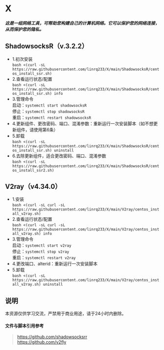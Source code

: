 # X  
#### *这是一组网络工具，可帮助您构建自己的计算机网络。它可以保护您的网络连接，从而保护您的隐私。*
## **ShadowsocksR（v.3.2.2）**
- 1.初次安装  
`bash <(curl -sL https://raw.githubusercontent.com/linrq233/X/main/ShadowsocksR/centos_install_ssr.sh)`
- 2.查看运行状态/配置  
`bash <(curl -sL https://raw.githubusercontent.com/linrq233/X/main/ShadowsocksR/centos_install_ssr.sh) info`
-  3.管理命令  
启动：`systemctl start shadowsocksR`  
停止：`systemctl stop shadowsocksR`  
重启：`systemctl restart shadowsocksR`  
- 4.更新组件、更改密码、端口、混淆参数：重新运行一次安装脚本（如不想更新组件，请使用第6条）  
- 5.卸载  
`bash <(curl -sL https://raw.githubusercontent.com/linrq233/X/main/ShadowsocksR/centos_install_ssr.sh) uninstall`
- 6.去除更新组件，适合更改密码、端口、混淆参数  
`bash <(curl -sL https://raw.githubusercontent.com/linrq233/X/main/ShadowsocksR/centos_install_ssr2.sh)`
  
  
  
## **V2ray（v4.34.0）**
- 1.安装  
`bash <(curl -sL curl -sL https://raw.githubusercontent.com/linrq233/X/main/V2ray/centos_install_v2ray.sh)`
- 2.查看运行状态/配置  
`bash <(curl -sL curl -sL https://raw.githubusercontent.com/linrq233/X/main/V2ray/centos_install_v2ray.sh) info`
-  3.管理命令  
启动：`systemctl start v2ray`  
停止：`systemctl stop v2ray`  
重启：`systemctl restart v2ray`
- 4.更改端口、alterid：重新运行一次安装脚本  
- 5.卸载  
`bash <(curl -sL https://raw.githubusercontent.com/linrq233/X/main/V2ray/centos_install_v2ray.sh) uninstall`  
  
  

## **说明**  
本资源仅供学习交流，严禁用于商业用途，请于24小时内删除。  
  
  
  
#### **文件与脚本引用参考**  
> https://github.com/shadowsocksrr  
> https://github.com/v2fly  

